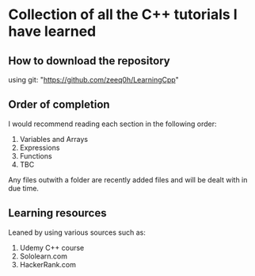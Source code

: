 # Collection of all the C++ tutorials I have learned

## How to download the repository
using git:
"https://github.com/zeeq0h/LearningCpp"

## Order of completion
I would recommend reading each section in the following order:
1. Variables and Arrays
2. Expressions
3. Functions
4. TBC

Any files outwith a folder are recently added files and will be dealt with in due time.

## Learning resources

Leaned by using various sources such as:
1. Udemy C++ course
2. Sololearn.com 
3. HackerRank.com